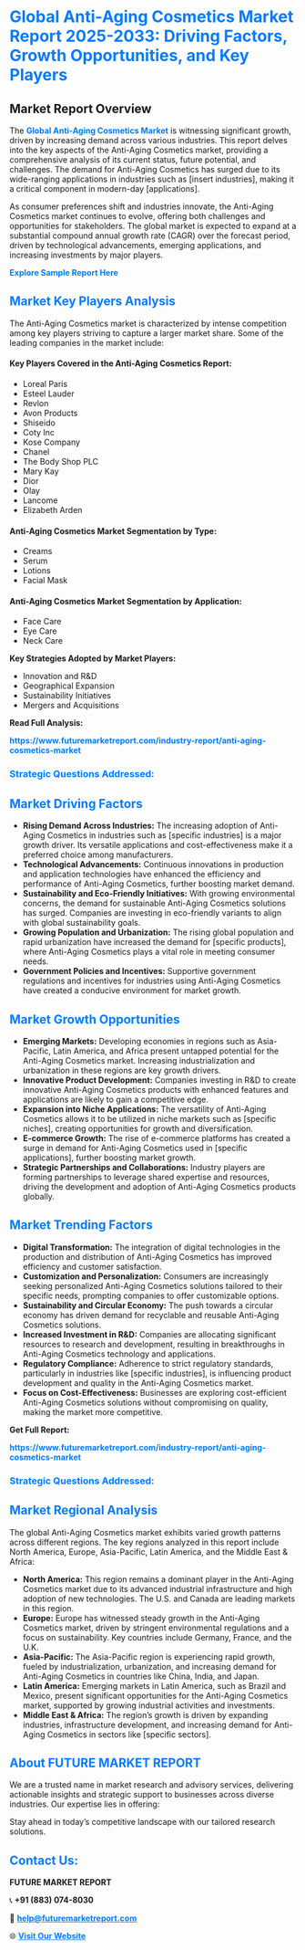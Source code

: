 <h1 style="color: #007BFF;">Global Anti-Aging Cosmetics Market Report 2025-2033: Driving Factors, Growth Opportunities, and Key Players</h1>

<section id="overview">
<h2>Market Report Overview</h2>
<p>The <a href="https://www.futuremarketreport.com/industry-report/anti-aging-cosmetics-market" style="color: #007BFF; text-decoration: none;"><strong>Global Anti-Aging Cosmetics Market</strong></a> is witnessing significant growth, driven by increasing demand across various industries. This report delves into the key aspects of the Anti-Aging Cosmetics market, providing a comprehensive analysis of its current status, future potential, and challenges. The demand for Anti-Aging Cosmetics has surged due to its wide-ranging applications in industries such as [insert industries], making it a critical component in modern-day [applications].</p>
<p>As consumer preferences shift and industries innovate, the Anti-Aging Cosmetics market continues to evolve, offering both challenges and opportunities for stakeholders. The global market is expected to expand at a substantial compound annual growth rate (CAGR) over the forecast period, driven by technological advancements, emerging applications, and increasing investments by major players.</p>
</section>

<section id="overview">
<p><a href="https://www.futuremarketreport.com/request-sample/reportId=97730" style="color: #007BFF; text-decoration: none;"><strong>Explore Sample Report Here</strong></a></p>
</section>

<section id="key-players">
<h2 style="color: #007BFF;">Market Key Players Analysis</h2>
<p>The Anti-Aging Cosmetics market is characterized by intense competition among key players striving to capture a larger market share. Some of the leading companies in the market include:</p>
<h4>Key Players Covered in the Anti-Aging Cosmetics Report:</h4>
<ul><li>Loreal Paris</li><li>Esteel Lauder</li><li>Revlon</li><li>Avon Products</li><li>Shiseido</li><li>Coty Inc</li><li>Kose Company</li><li>Chanel</li><li>The Body Shop PLC</li><li>Mary Kay</li><li>Dior</li><li>Olay</li><li>Lancome</li><li>Elizabeth Arden</li></ul>
<h4>Anti-Aging Cosmetics Market Segmentation by Type:</h4>
<ul><li>Creams</li><li>Serum</li><li>Lotions</li><li>Facial Mask</li></ul>

<h4>Anti-Aging Cosmetics Market Segmentation by Application:</h4>
<ul><li>Face Care</li><li>Eye Care</li><li>Neck Care</li></ul>
<p><strong>Key Strategies Adopted by Market Players:</strong></p>
<ul>
<li>Innovation and R&D</li>
<li>Geographical Expansion</li>
<li>Sustainability Initiatives</li>
<li>Mergers and Acquisitions</li>
</ul>
</section>

<section>
<p><strong>Read Full Analysis: </strong></p><a href="https://www.futuremarketreport.com/industry-report/anti-aging-cosmetics-market" style="color: #007BFF; text-decoration: none;"><strong>https://www.futuremarketreport.com/industry-report/anti-aging-cosmetics-market</strong></a>
<h3 style="color: #007BFF;">Strategic Questions Addressed:</h3>
</section>

<section id="driving-factors">
<h2 style="color: #007BFF;">Market Driving Factors</h2>
<ul>
<li><strong>Rising Demand Across Industries:</strong> The increasing adoption of Anti-Aging Cosmetics in industries such as [specific industries] is a major growth driver. Its versatile applications and cost-effectiveness make it a preferred choice among manufacturers.</li>
<li><strong>Technological Advancements:</strong> Continuous innovations in production and application technologies have enhanced the efficiency and performance of Anti-Aging Cosmetics, further boosting market demand.</li>
<li><strong>Sustainability and Eco-Friendly Initiatives:</strong> With growing environmental concerns, the demand for sustainable Anti-Aging Cosmetics solutions has surged. Companies are investing in eco-friendly variants to align with global sustainability goals.</li>
<li><strong>Growing Population and Urbanization:</strong> The rising global population and rapid urbanization have increased the demand for [specific products], where Anti-Aging Cosmetics plays a vital role in meeting consumer needs.</li>
<li><strong>Government Policies and Incentives:</strong> Supportive government regulations and incentives for industries using Anti-Aging Cosmetics have created a conducive environment for market growth.</li>
</ul>
</section>

<section id="growth-opportunities">
<h2 style="color: #007BFF;">Market Growth Opportunities</h2>
<ul>
<li><strong>Emerging Markets:</strong> Developing economies in regions such as Asia-Pacific, Latin America, and Africa present untapped potential for the Anti-Aging Cosmetics market. Increasing industrialization and urbanization in these regions are key growth drivers.</li>
<li><strong>Innovative Product Development:</strong> Companies investing in R&D to create innovative Anti-Aging Cosmetics products with enhanced features and applications are likely to gain a competitive edge.</li>
<li><strong>Expansion into Niche Applications:</strong> The versatility of Anti-Aging Cosmetics allows it to be utilized in niche markets such as [specific niches], creating opportunities for growth and diversification.</li>
<li><strong>E-commerce Growth:</strong> The rise of e-commerce platforms has created a surge in demand for Anti-Aging Cosmetics used in [specific applications], further boosting market growth.</li>
<li><strong>Strategic Partnerships and Collaborations:</strong> Industry players are forming partnerships to leverage shared expertise and resources, driving the development and adoption of Anti-Aging Cosmetics products globally.</li>
</ul>
</section>

<section id="trending-factors">
<h2 style="color: #007BFF;">Market Trending Factors</h2>
<ul>
<li><strong>Digital Transformation:</strong> The integration of digital technologies in the production and distribution of Anti-Aging Cosmetics has improved efficiency and customer satisfaction.</li>
<li><strong>Customization and Personalization:</strong> Consumers are increasingly seeking personalized Anti-Aging Cosmetics solutions tailored to their specific needs, prompting companies to offer customizable options.</li>
<li><strong>Sustainability and Circular Economy:</strong> The push towards a circular economy has driven demand for recyclable and reusable Anti-Aging Cosmetics solutions.</li>
<li><strong>Increased Investment in R&D:</strong> Companies are allocating significant resources to research and development, resulting in breakthroughs in Anti-Aging Cosmetics technology and applications.</li>
<li><strong>Regulatory Compliance:</strong> Adherence to strict regulatory standards, particularly in industries like [specific industries], is influencing product development and quality in the Anti-Aging Cosmetics market.</li>
<li><strong>Focus on Cost-Effectiveness:</strong> Businesses are exploring cost-efficient Anti-Aging Cosmetics solutions without compromising on quality, making the market more competitive.</li>
</ul>
</section>

<section>
<p><strong>Get Full Report: </strong></p><a href="https://www.futuremarketreport.com/industry-report/anti-aging-cosmetics-market" style="color: #007BFF; text-decoration: none;"><strong>https://www.futuremarketreport.com/industry-report/anti-aging-cosmetics-market</strong></a>
<h3 style="color: #007BFF;">Strategic Questions Addressed:</h3>
</section>


<section id="regional-analysis">
<h2 style="color: #007BFF;">Market Regional Analysis</h2>
<p>The global Anti-Aging Cosmetics market exhibits varied growth patterns across different regions. The key regions analyzed in this report include North America, Europe, Asia-Pacific, Latin America, and the Middle East & Africa:</p>
<ul>
<li><strong>North America:</strong> This region remains a dominant player in the Anti-Aging Cosmetics market due to its advanced industrial infrastructure and high adoption of new technologies. The U.S. and Canada are leading markets in this region.</li>
<li><strong>Europe:</strong> Europe has witnessed steady growth in the Anti-Aging Cosmetics market, driven by stringent environmental regulations and a focus on sustainability. Key countries include Germany, France, and the U.K.</li>
<li><strong>Asia-Pacific:</strong> The Asia-Pacific region is experiencing rapid growth, fueled by industrialization, urbanization, and increasing demand for Anti-Aging Cosmetics in countries like China, India, and Japan.</li>
<li><strong>Latin America:</strong> Emerging markets in Latin America, such as Brazil and Mexico, present significant opportunities for the Anti-Aging Cosmetics market, supported by growing industrial activities and investments.</li>
<li><strong>Middle East & Africa:</strong> The region’s growth is driven by expanding industries, infrastructure development, and increasing demand for Anti-Aging Cosmetics in sectors like [specific sectors].</li>
</ul>
</section>

<footer>
<h2 style="color: #007BFF;">About FUTURE MARKET REPORT</h2>
<p>We are a trusted name in market research and advisory services, delivering actionable insights and strategic support to businesses across diverse industries. Our expertise lies in offering:</p>

<p>Stay ahead in today’s competitive landscape with our tailored research solutions.</p>

<h2 style="color: #007BFF;">Contact Us:</h2>
<p><strong>FUTURE MARKET REPORT</strong></p>
<p>📞 <strong>+91 (883) 074-8030</strong></p>
<p>📧 <strong><a href="mailto:help@futuremarketreport.com" style="color: #007BFF;">help@futuremarketreport.com</a></strong></p>
<p>🌐 <strong><a href="https://www.futuremarketreport.com/" style="color: #007BFF;">Visit Our Website</a></strong></p>
</footer>